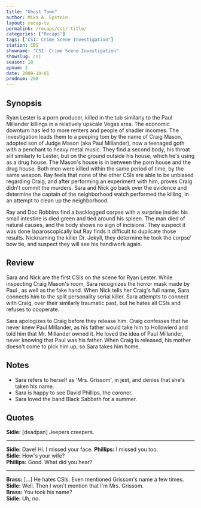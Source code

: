 ```yaml
---
title: "Ghost Town"
author: Mika A. Epstein
layout: recap-tv
permalink: /recaps/csi/:title/
categories: ["Recaps"]
tags: ["CSI: Crime Scene Investigation"]
station: CBS
showname: "CSI: Crime Scene Investigation"
showslug: csi
season: 10
epnum: 2  
date: 2009-10-01
prodnum: 208  
---
```


## Synopsis

Ryan Lester is a porn producer, killed in the tub similarly to the Paul Millander killings   in a relatively upscale Vegas area. The economic downturn has led to more renters and people of shadier incomes. The investigation leads them to a peeping tom by the name of Craig Mason, adopted son of Judge Mason (aka Paul Millander), now a teenaged goth with a penchant to heavy metal music. They find a second body, his throat slit similarly to Lester, but on the ground outside his house, which he's using as a drug house. The Mason's house is in between the porn house and the drug house. Both men were killed within the same period of time, by the same weapon. Ray feels that none of the other CSIs are able to be unbiased regarding Craig, and after performing an experiment with him, proves Craig didn't commit the murders. Sara and Nick go back over the evidence and determine the captain of the neighborhood watch performed the killing, in an attempt to clean up the neighborhood.

Ray and Doc Robbins find a backlogged corpse with a surprise inside: his small intestine is died green and tied around his spleen. The man died of natural causes, and the body shows no sign of incisions. They suspect it was done laparoscopically but Ray finds it difficult to duplicate those results. Nicknaming the killer Dr. Jekyll, they determine he took the corpse' bow tie, and suspect they will see his handiwork again.

## Review

Sara and Nick are the first CSIs on the scene for Ryan Lester. While inspecting Craig Mason's room, Sara recognizes the horror mask made by Paul , as well as the fake hand. When Nick tells her Craig's full name, Sara connects him to the split personality serial killer. Sara attempts to connect with Craig, over their similarly traumatic past, but he hates all CSIs and refuses to cooperate.

Sara apologizes to Craig before they release him. Craig confesses that he never knew Paul Millander, as his father would take him to Hollowierd and told him that Mr. Millander owned it. He loved the idea of Paul Millander, never knowing that Paul was his father. When Craig is released, his mother doesn't come to pick him up, so Sara takes him home.

## Notes

* Sara refers to herself as 'Mrs. Grissom', in jest, and denies that she's taken his name.  
* Sara is happy to see David Phillips, the coroner.  
* Sara loved the band Black Sabbath for a summer.

## Quotes

**Sidle:** [deadpan] Jeepers creepers.

- - -

**Sidle:** Dave! Hi. I missed your face.
**Phillips:** I missed you too.  
**Sidle:** How's your wife?  
**Phillips:** Good. What did you hear?

- - -

**Brass:** [...] He hates CSIs. Even mentioned Grissom's name a few times.
**Sidle:** Well. Then I won't mention that I'm Mrs. Grissom.  
**Brass:** You took his name?  
**Sidle:** Uh, no.
